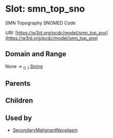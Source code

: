 
# Slot: smn_top_sno


SMN Topography SNOMED Code

URI: [https://w3id.org/pcdc/model/smn_top_sno](https://w3id.org/pcdc/model/smn_top_sno)


## Domain and Range

None &#8594;  <sub>0..1</sub> [String](types/String.md)

## Parents


## Children


## Used by

 * [SecondaryMalignantNeoplasm](SecondaryMalignantNeoplasm.md)
